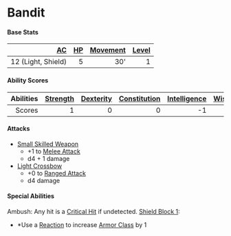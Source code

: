 # Bandit

#### Base Stats

| [AC](../../../Player%20Characters/Derived%20Statistics/Armor%20Class.md) | [HP](../../../Player%20Characters/Derived%20Statistics/Health%20Points.md) | [Movement](../../../Game%20Procedures/Movement.md) | [Level](../../../Player%20Characters/Derived%20Statistics/Level.md) |
| -----------------------------------------------------------------------: | -------------------------------------------------------------------------: | -------------------------------------------------: | ------------------------------------------------------------------: |
|                                                       12 (Light, Shield) |                                                                          5 |                                                30' |                                                                   1 |
#### Ability Scores

| Abilities | [Strength](../../../Player%20Characters/Chosen%20Statistics/Strength.md) | [Dexterity](../../../Player%20Characters/Chosen%20Statistics/Dexterity.md) | [Constitution](../../../Player%20Characters/Chosen%20Statistics/Constitution.md) | [Intelligence](../../../Player%20Characters/Chosen%20Statistics/Intelligence.md) | [Wisdom](../../../Player%20Characters/Chosen%20Statistics/Wisdom.md)<br> | [Charisma](../../../Player%20Characters/Chosen%20Statistics/Charisma.md)<br> |
| --------: | -----------------------------------------------------------------------: | -------------------------------------------------------------------------: | -------------------------------------------------------------------------------: | -------------------------------------------------------------------------------: | -----------------------------------------------------------------------: | ---------------------------------------------------------------------------: |
|    Scores |                                                                        1 |                                                                          0 |                                                                                0 |                                                                               -1 |                                                                        0 |                                                                           -1 |
#### Attacks
- [Small Skilled Weapon](../../../Items/Individual%20Item%20Cards/Weapons/Melee%20Weapons/Small%20Skilled%20Weapon.md) 
	- +1 to [Melee Attack](../../../Game%20Procedures/Melee%20Attack.md)
	- d4 + 1 damage
- [Light Crossbow](../../../Items/Individual%20Item%20Cards/Weapons/Ranged%20Weapons/Light%20Crossbow.md)
	- +0 to [Ranged Attack](../../../Game%20Procedures/Ranged%20Attack.md)
	- d4 damage
#### Special Abilities
Ambush: Any hit is a [Critical Hit](../../../Game%20Procedures/Dice%20Rolls/Critical%20Hit.md) if undetected.
[Shield Block 1](../../../Items/Individual%20Item%20Cards/Armors/Armor%20Properties/Shield%20X%20Property.md#Shield%20Block%20X):
- *Use a [Reaction](../../../Game%20Procedures/Reaction.md) to increase [Armor Class](../../../Player%20Characters/Derived%20Statistics/Armor%20Class.md) by 1